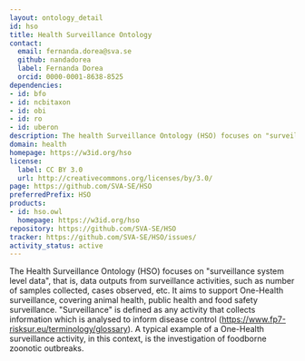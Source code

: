 ```yaml
---
layout: ontology_detail
id: hso
title: Health Surveillance Ontology
contact:
  email: fernanda.dorea@sva.se
  github: nandadorea
  label: Fernanda Dorea
  orcid: 0000-0001-8638-8525
dependencies:
- id: bfo
- id: ncbitaxon
- id: obi
- id: ro
- id: uberon
description: The health Surveillance Ontology (HSO) focuses on "surveillance system level data", that is, data outputs from surveillance activities, such as number of samples collected, cases observed, etc. It aims to support One-Health surveillance, covering animal health, public health and food safety surveillance.
domain: health
homepage: https://w3id.org/hso
license:
  label: CC BY 3.0
  url: http://creativecommons.org/licenses/by/3.0/
page: https://github.com/SVA-SE/HSO
preferredPrefix: HSO
products:
- id: hso.owl
  homepage: https://w3id.org/hso
repository: https://github.com/SVA-SE/HSO
tracker: https://github.com/SVA-SE/HSO/issues/
activity_status: active
---
```


The Health Surveillance Ontology (HSO) focuses on "surveillance system level data", that is, data outputs from surveillance activities, such as number of samples collected, cases observed, etc. It aims to support One-Health surveillance, covering animal health, public health and food safety surveillance. "Surveillance" is defined as any activity that collects information which is analysed to inform disease control (https://www.fp7-risksur.eu/terminology/glossary). A typical example of a One-Health surveillance activity, in this context, is the investigation of foodborne zoonotic outbreaks.
